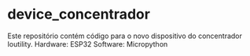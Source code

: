 # device_concentrador

Este repositório contém código para o novo dispositivo do concentrador Ioutility. 
Hardware: ESP32
Software: Micropython
